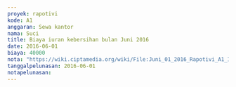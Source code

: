```yaml
---
proyek: rapotivi
kode: A1
anggaran: Sewa kantor
nama: Suci
title: Biaya iuran kebersihan bulan Juni 2016
date: 2016-06-01
biaya: 40000
nota: "https://wiki.ciptamedia.org/wiki/File:Juni_01_2016_Rapotivi_A1_Iuran_Kebersihan_bulan_Juni.jpg"
tanggalpelunasan: 2016-06-01
notapelunasan:
---
```

